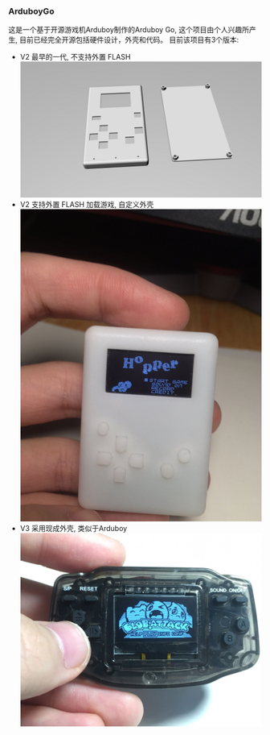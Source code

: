 ### ArduboyGo

这是一个基于开源游戏机Arduboy制作的Arduboy Go, 这个项目由个人兴趣所产生, 目前已经完全开源包括硬件设计，外壳和代码。
目前该项目有3个版本:
  * V2 最早的一代, 不支持外置 FLASH
  ![预览](V2/doc/3D_front.jpg)
  * V2 支持外置 FLASH 加载游戏, 自定义外壳
  ![预览](V3/doc/arduboy3.png)
  * V3 采用现成外壳, 类似于Arduboy
  ![预览](V4/doc/arduboy4.png)


